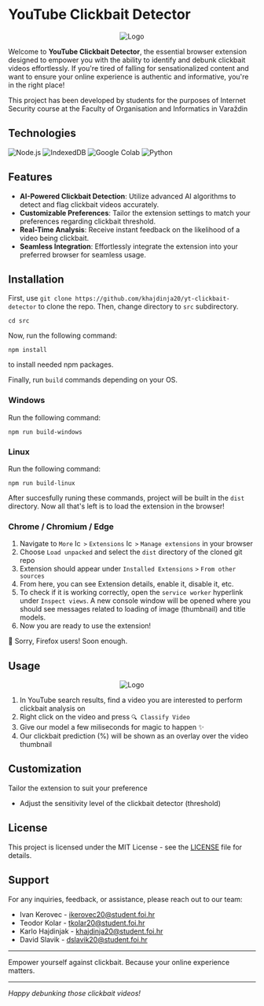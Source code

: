 # YouTube Clickbait Detector

<div align="center">
  <img src="https://i.imgur.com/PRGG7xS.jpeg" alt="Logo">
</div>

Welcome to **YouTube Clickbait Detector**, the essential browser extension designed to empower you with the ability to identify and debunk clickbait videos effortlessly.
If you're tired of falling for sensationalized content and want to ensure your online experience is authentic and informative, you're in the right place!

This project has been developed by students for the purposes of Internet Security course at the Faculty of Organisation and Informatics in Varaždin

## Technologies
![Node.js](https://img.shields.io/badge/Node.js-339933?style=for-the-badge&logo=node.js&logoColor=white)
![IndexedDB](https://img.shields.io/badge/IndexedDB-0033cc?style=for-the-badge&logo=indexeddb&logoColor=white)
![Google Colab](https://img.shields.io/badge/Google%20Colab-F9AB00?style=for-the-badge&logo=google-colab&logoColor=white)
![Python](https://img.shields.io/badge/Python-3776AB?style=for-the-badge&logo=python&logoColor=white)

## Features

- **AI-Powered Clickbait Detection**: Utilize advanced AI algorithms to detect and flag clickbait videos accurately.
- **Customizable Preferences**: Tailor the extension settings to match your preferences regarding clickbait threshold.
- **Real-Time Analysis**: Receive instant feedback on the likelihood of a video being clickbait.
- **Seamless Integration**: Effortlessly integrate the extension into your preferred browser for seamless usage.

## Installation
First, use `git clone https://github.com/khajdinja20/yt-clickbait-detector` to clone the repo.
Then, change directory to `src` subdirectory.

```cd src```

Now, run the following command:

```npm install```

to install needed npm packages.

Finally, run `build` commands depending on your OS.

### Windows
Run the following command:

`npm run build-windows`

### Linux
Run the following command:

`npm run build-linux`

After succesfully runing these commands, project will be built in the `dist` directory.
Now all that's left is to load the extension in the browser!

### Chrome / Chromium / Edge
1. Navigate to `More` <img src="https://cdn-icons-png.flaticon.com/128/512/512142.png" alt="Icon" width="14" height="14"> `>` `Extensions` <img src="https://cdn-icons-png.flaticon.com/128/565/565505.png" alt="Icon" width="14" height="14"> `>` `Manage extensions` in your browser
2. Choose `Load unpacked` and select the `dist` directory of the cloned git repo
3. Extension should appear under `Installed Extensions` `>` `From other sources`
4. From here, you can see Extension details, enable it, disable it, etc.
5. To check if it is working correctly, open the `service worker` hyperlink under `Inspect views`. A new console window will be opened where you should see messages related to loading of image (thumbnail) and title models.
6. Now you are ready to use the extension!

🦊 Sorry, Firefox users! Soon enough.

## Usage

<div align="center">
  <img src="https://i.imgur.com/NYr86Fj.jpeg" alt="Logo">
</div>

1. In YouTube search results, find a video you are interested to perform clickbait analysis on
2. Right click on the video and press `🔍 Classify Video`
3. Give our model a few miliseconds for magic to happen ✨
4. Our clickbait prediction (%) will be shown as an overlay over the video thumbnail

## Customization

Tailor the extension to suit your preference
- Adjust the sensitivity level of the clickbait detector (threshold)

## License

This project is licensed under the MIT License - see the [LICENSE](LICENSE) file for details.

## Support

For any inquiries, feedback, or assistance, please reach out to our team:
- Ivan Kerovec - ikerovec20@student.foi.hr
- Teodor Kolar - tkolar20@student.foi.hr
- Karlo Hajdinjak - khajdinja20@student.foi.hr
- David Slavik - dslavik20@student.foi.hr

---

Empower yourself against clickbait. Because your online experience matters.

---

*Happy debunking those clickbait videos!*
